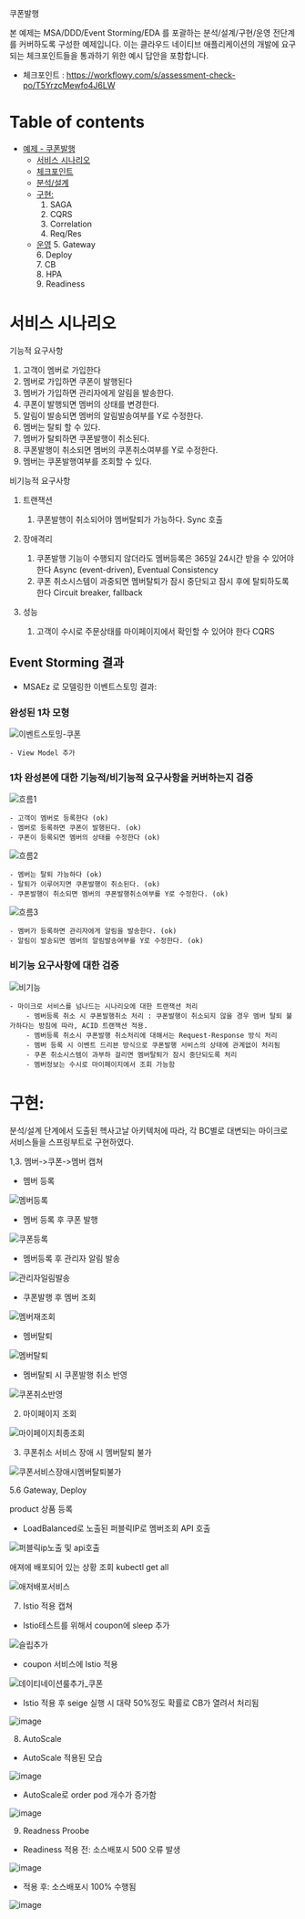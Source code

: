 
쿠폰발행

본 예제는 MSA/DDD/Event Storming/EDA 를 포괄하는 분석/설계/구현/운영 전단계를 커버하도록 구성한 예제입니다.
이는 클라우드 네이티브 애플리케이션의 개발에 요구되는 체크포인트들을 통과하기 위한 예시 답안을 포함합니다.
- 체크포인트 : https://workflowy.com/s/assessment-check-po/T5YrzcMewfo4J6LW


# Table of contents

- [예제 - 쿠폰발행](#---)
  - [서비스 시나리오](#서비스-시나리오)
  - [체크포인트](#체크포인트)
  - [분석/설계](#분석설계)
  - [구현:](#구현-)
     1. SAGA
     2. CQRS
     3. Correlation
     4. Req/Res
  - [운영](#운영)
     5. Gateway     
     6. Deploy     
     7. CB     
     8. HPA     
     9. Readiness
     


# 서비스 시나리오


기능적 요구사항

1. 고객이 멤버로 가입한다
2. 멤버로 가입하면 쿠폰이 발행된다
3. 멤버가 가입하면 관리자에게 알림을 발송한다.
4. 쿠폰이 발행되면 멤버의 상태를 변경한다.
5. 알림이 발송되면 멤버의 알림발송여부를 Y로 수정한다.
6. 멤버는 탈퇴 할 수 있다.
7. 멤버가 탈퇴하면 쿠폰발행이 취소된다.
8. 쿠폰발행이 취소되면 멤버의 쿠폰취소여부를 Y로 수정한다.
9. 멤버는 쿠폰발행여부를 조회할 수 있다.

비기능적 요구사항
1. 트랜잭션
    1. 쿠폰발행이 취소되어야 멤버탈퇴가 가능하다.  Sync 호출
    
1. 장애격리
    1. 쿠폰발행 기능이 수행되지 않더라도 멤버등록은 365일 24시간 받을 수 있어야 한다  Async (event-driven), Eventual Consistency
    1. 쿠폰 취소시스템이 과중되면 멤버탈퇴가 잠시 중단되고 잠시 후에 탈퇴하도록 한다  Circuit breaker, fallback
1. 성능
    1. 고객이 수시로 주문상태를 마이페이지에서 확인할 수 있어야 한다  CQRS




## Event Storming 결과
* MSAEz 로 모델링한 이벤트스토밍 결과:  


### 완성된 1차 모형
![이벤트스토밍-쿠폰](https://user-images.githubusercontent.com/39254844/105127295-ed690d80-5b23-11eb-9f6f-bfce69390ba2.png)


    - View Model 추가

### 1차 완성본에 대한 기능적/비기능적 요구사항을 커버하는지 검증

![흐름1](https://user-images.githubusercontent.com/39254844/105127704-c19a5780-5b24-11eb-804f-d16be904a609.png)

    - 고객이 멤버로 등록한다 (ok)
    - 멤버로 등록하면 쿠폰이 발행된다. (ok)
    - 쿠폰이 등록되면 멤버의 상태를 수정한다 (ok)

![흐름2](https://user-images.githubusercontent.com/39254844/105127771-de368f80-5b24-11eb-9636-0f8d16ed4b73.png)

    - 멤버는 탈퇴 가능하다 (ok)
    - 탈퇴가 이루어지면 쿠폰발행이 취소된다. (ok)
    - 쿠폰발행이 취소되면 멤버의 쿠폰발행취소여부를 Y로 수정한다. (ok)
    
![흐름3](https://user-images.githubusercontent.com/39254844/105127807-f3abb980-5b24-11eb-81e9-d56ef64922a0.png)

    - 멤버가 등록하면 관리자에게 알림을 발송한다. (ok)
    - 알림이 발송되면 멤버의 알림발송여부를 Y로 수정한다. (ok)



### 비기능 요구사항에 대한 검증

![비기능](https://user-images.githubusercontent.com/39254844/105128455-6b2e1880-5b26-11eb-936a-add7ab75c28f.png)

    - 마이크로 서비스를 넘나드는 시나리오에 대한 트랜잭션 처리
        - 멤버등록 취소 시 쿠폰발행취소 처리 : 쿠폰발행이 취소되지 않을 경우 멤버 탈퇴 불가하다는 방침에 따라, ACID 트랜잭션 적용. 
        - 멤버등록 취소시 쿠폰발행 취소처리에 대해서는 Request-Response 방식 처리
        - 멤버 등록 시 이벤트 드리븐 방식으로 쿠폰발행 서비스의 상태에 관계없이 처리됨
        - 쿠폰 취소시스템이 과부하 걸리면 멤버탈퇴가 잠시 중단되도록 처리
        - 멤버정보는 수시로 마이페이지에서 조회 가능함





# 구현:

분석/설계 단계에서 도출된 헥사고날 아키텍처에 따라, 각 BC별로 대변되는 마이크로 서비스들을 스프링부트로 구현하였다. 


1,3. 멤버->쿠폰->멤버 캡쳐



 - 멤버 등록

![멤버등록](https://user-images.githubusercontent.com/39254844/105129334-27d4a980-5b28-11eb-84ed-81e681225e2d.png)

 - 멤버 등록 후 쿠폰 발행 

![쿠폰등록](https://user-images.githubusercontent.com/39254844/105129570-b47f6780-5b28-11eb-88c1-9f986f464e89.png)

 - 멤버등록 후 관리자 알림 발송

![관리자일림발송](https://user-images.githubusercontent.com/39254844/105133465-2c04c500-5b30-11eb-9044-60d0023b3041.png)

 - 쿠폰발행 후 멤버 조회

![멤버재조회](https://user-images.githubusercontent.com/39254844/105133629-6c644300-5b30-11eb-9af5-4cc74db8c4f2.png)

 - 멤버탈퇴

![멤버탈퇴](https://user-images.githubusercontent.com/39254844/105133757-9ddd0e80-5b30-11eb-9e94-ccfab7a22245.png)

 - 멤버탈퇴 시 쿠폰발행 취소 반영

![쿠폰취소반영](https://user-images.githubusercontent.com/39254844/105133933-eac0e500-5b30-11eb-8ccb-99b800f8303b.png)


2. 마이페이지 조회

![마이페이지최종조회](https://user-images.githubusercontent.com/39254844/105134011-117f1b80-5b31-11eb-9167-4c63a193f472.png)


3. 쿠폰취소 서비스 장애 시 멤버탈퇴 불가

![쿠폰서비스장애시멤버탈퇴불가](https://user-images.githubusercontent.com/39254844/105134636-12fd1380-5b32-11eb-9972-6b19331ba0d8.png)



   

5.6 Gateway, Deploy

product 상품 등록 
 - LoadBalanced로 노출된 퍼블릭IP로 멤버조회 API 호출

![퍼블릭ip노출 및 api호출](https://user-images.githubusercontent.com/39254844/105145768-87d84980-5b42-11eb-834a-6defac2ebaf0.png)


애져에 배포되어 있는 상황 조회 kubectl get all

![애저배포서비스](https://user-images.githubusercontent.com/39254844/105146002-ca018b00-5b42-11eb-82e0-df72af86ce43.png)



7. Istio 적용 캡쳐

  - Istio테스트를 위해서 coupon에 sleep 추가
  
![슬립추가](https://user-images.githubusercontent.com/39254844/105147123-14cfd280-5b44-11eb-884b-646c336f8e24.png)

 - coupon 서비스에 Istio 적용
   
![데이티네이션룰추가_쿠폰](https://user-images.githubusercontent.com/39254844/105147357-6ed09800-5b44-11eb-9df4-0db0eab82856.png)

 - Istio 적용 후 seige 실행 시 대략 50%정도 확률로 CB가 열려서 처리됨

![image](https://user-images.githubusercontent.com/75401920/105006958-b2f76600-5a7a-11eb-99f3-c8b81a4ec270.png)

8. AutoScale

 - AutoScale 적용된 모습

![image](https://user-images.githubusercontent.com/75401920/105006642-4714fd80-5a7a-11eb-8424-aa2dede45666.png)

 - AutoScale로  order pod 개수가 증가함

![image](https://user-images.githubusercontent.com/75401920/105006308-cf46d300-5a79-11eb-96db-77d865c9bfe9.png)


9. Readness Proobe
 
  - Readiness 적용 전: 소스배포시 500 오류 발생
  
![image](https://user-images.githubusercontent.com/75401920/105004548-7d04b280-5a77-11eb-95cb-d5fe19a40557.png)


  - 적용 후: 소스배포시 100% 수행됨

![image](https://user-images.githubusercontent.com/75401920/105004912-f0a6bf80-5a77-11eb-88ee-f0bcd8f67f45.png)

